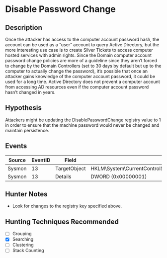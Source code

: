 # Disable Password Change
## Description
Once the attacker has access to the computer account password hash, the account can be used as a “user” account to query Active Directory, but the more interesting use case is to create Silver Tickets to access computer hosted services with admin rights. Since the Domain computer account password change policies are more of a guideline since they aren’t forced to change by the Domain Controllers (set to 30 days by default but up to the computer to actually change the password), it’s possible that once an attacker gains knowledge of the computer account password, it could be used for a long time. Active Directory does not prevent a computer account from accessing AD resources even if the computer account password hasn’t changed in years.


## Hypothesis
Attackers might be updating the DisablePasswordChange registry value to 1 in order to ensure that the machine password would never be changed and maintain persistence.


## Events

| Source | EventID | Field | Details | Reference | 
|--------|---------|-------|--------|-----------| 
| Sysmon | 13 | TargetObject | HKLM\System\CurrentControlSet\services\Netlogon\Parameters\DisablePasswordChange | Cyb3Ward0g |
| Sysmon | 13 | Details | DWORD (0x00000001) | Cyb3Ward0g |


## Hunter Notes
* Look for changes to the registry key specified above.


## Hunting Techniques Recommended

- [ ] Grouping
- [x] Searching
- [ ] Clustering
- [ ] Stack Counting
